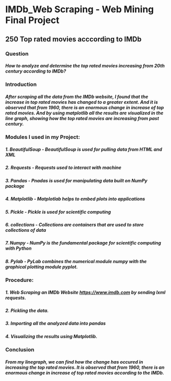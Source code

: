 
# IMDb_Web Scraping - Web Mining Final Project
## 250 Top rated movies acccording to IMDb
### Question 
##### How to analyze and determine the top rated movies increasing from 20th century according to IMDb?
### Introduction
##### After scraping all the data from the IMDb website, I found that the increase in top rated movies has changed to a greater extent. And it is observed that from 1960, there is an enormous change in increase of top rated movies. And by using matplotlib all the results are visualized in the line graph, showing how the top rated movies are increasing from past century.
### Modules I used in my Project:
##### 1. BeautifulSoup - BeautifulSoup is used for pulling data from HTML and XML
##### 2. Requests - Requests used to interact with machine
##### 3. Pandas - Pnadas is used for manipulating data built on NumPy package
##### 4. Matplotlib - Matplotlab helps to embed plots into applications 
##### 5. Pickle - Pickle is used for scientific computing
##### 6. collections - Collections are containers that are used to store collections of data
##### 7. Numpy - NumPy is the fundamental package for scientific computing with Python
##### 8. Pylab - PyLab combines the numerical module numpy with the graphical plotting module pyplot.
### Procedure:
##### 1. Web Scraping an IMDb Website https://www.imdb.com by sending lxml requests.
##### 2. Pickling the data.
##### 3. Importing all the analyzed data into pandas
##### 4. Visualizing the results using Matplotlib.
### Conclusion
##### From my linegraph, we can find how the change has occured in increasing the top rated movies. It is observed that from 1960, there is an enormous change in increase of top rated movies according to the IMDb.
